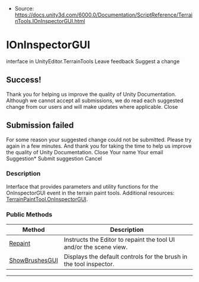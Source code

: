 * Source: https://docs.unity3d.com/6000.0/Documentation/ScriptReference/TerrainTools.IOnInspectorGUI.html

# IOnInspectorGUI
interface in UnityEditor.TerrainTools
Leave feedback
Suggest a change
## Success!
Thank you for helping us improve the quality of Unity Documentation. Although we cannot accept all submissions, we do read each suggested change from our users and will make updates where applicable.
Close
## Submission failed
For some reason your suggested change could not be submitted. Please <a>try again</a> in a few minutes. And thank you for taking the time to help us improve the quality of Unity Documentation.
Close
Your name Your email Suggestion* Submit suggestion
Cancel
### Description
Interface that provides parameters and utility functions for the OnInspectorGUI event in the terrain paint tools.
Additional resources: [TerrainPaintTool<T0>.OnInspectorGUI](https://docs.unity3d.com/6000.0/Documentation/ScriptReference/TerrainTools.TerrainPaintTool_1.OnInspectorGUI.html).
### Public Methods
Method | Description  
---|---  
[Repaint](https://docs.unity3d.com/6000.0/Documentation/ScriptReference/TerrainTools.IOnInspectorGUI.Repaint.html) | Instructs the Editor to repaint the tool UI and/or the scene view.  
[ShowBrushesGUI](https://docs.unity3d.com/6000.0/Documentation/ScriptReference/TerrainTools.IOnInspectorGUI.ShowBrushesGUI.html) | Displays the default controls for the brush in the tool inspector.  
* * *
